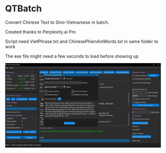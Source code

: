 # QTBatch

Convert Chinese Text to Sino-Vietnamese in batch.

Created thanks to Perplexity.ai Pro

Script need VietPhrase.txt and ChinesePhienAmWords.txt in same folder to work

The exe file might need a few seconds to load before showing up

![1724782988429](image/README/1724782988429.png)
